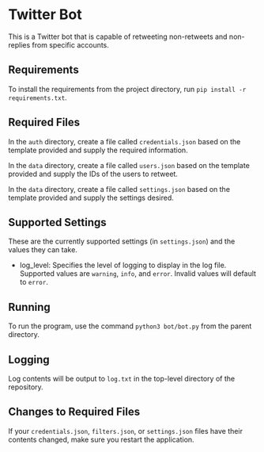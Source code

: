 # Twitter Bot

This is a Twitter bot that is capable of retweeting non-retweets and non-replies from specific accounts.

## Requirements

To install the requirements from the project directory, run `pip install -r requirements.txt`.

## Required Files

In the `auth` directory, create a file called `credentials.json` based on the template provided and supply the required information.

In the `data` directory, create a file called `users.json` based on the template provided and supply the IDs of the users to retweet.

In the `data` directory, create a file called `settings.json` based on the template provided and supply the settings desired.

## Supported Settings

These are the currently supported settings (in `settings.json`) and the values they can take.
- log_level: Specifies the level of logging to display in the log file. Supported values are `warning`, `info`, and `error`. Invalid values will default to `error`.

## Running

To run the program, use the command `python3 bot/bot.py` from the parent directory.

## Logging

Log contents will be output to `log.txt` in the top-level directory of the repository.

## Changes to Required Files

If your `credentials.json`, `filters.json`, or `settings.json` files have their contents changed, make sure you restart the application.